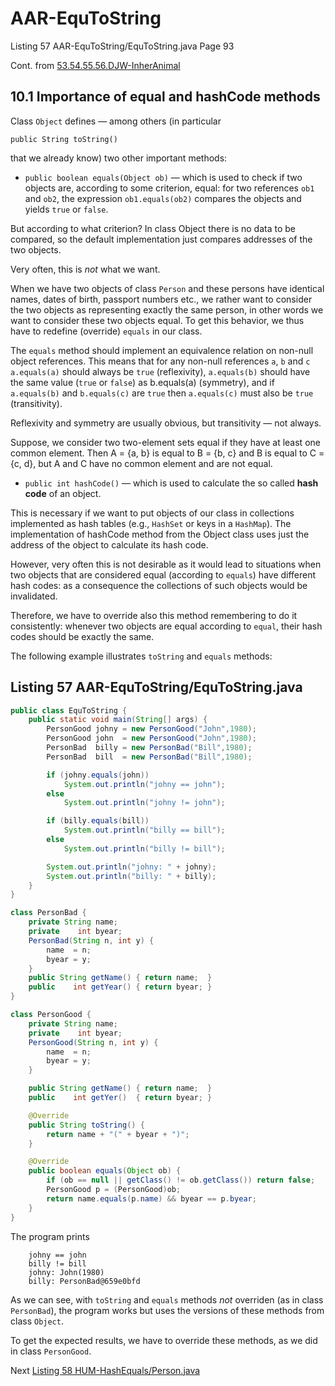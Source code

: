 # AAR-EquToString
Listing 57 AAR-EquToString/EquToString.java Page 93

Cont. from [53.54.55.56.DJW-InherAnimal](https://github.com/Java-PJATK/53.54.55.56.DJW-InherAnimal)

## 10.1 Importance of equal and hashCode methods

Class `Object` defines — among others (in particular

```
public String toString()
```

that we already know) two other important methods:

* `public boolean equals(Object ob)` — which is used to check if two objects are, according to some criterion, equal: for two references `ob1` and `ob2`, the expression `ob1.equals(ob2)` compares the objects and yields `true` or `false`.

But according to what criterion? In class Object there is no data to be compared, so the default implementation just compares addresses of the two objects. 

Very often, this is _not_ what we want. 

When we have two objects of class `Person` and these persons have identical names, dates of birth, passport numbers etc., we rather want to consider the two objects as representing exactly the same person, in other words we want to consider these two objects equal. To get this behavior, we thus have to redefine (override) `equals` in our class.

The `equals` method should implement an equivalence relation on non-null object references. This means that for any non-null references `a`, `b` and `c`  `a.equals(a)` should always be `true` (reflexivity), `a.equals(b)` should have the same value (`true` or `false`) as b.equals(a) (symmetry), and if `a.equals(b)` and `b.equals(c)` are `true` then `a.equals(c)` must also be `true` (transitivity).

Reflexivity and symmetry are usually obvious, but transitivity — not always.

Suppose, we consider two two-element sets equal if they have at least one common element. Then A = {a, b} is equal to B = {b, c} and B is equal to C = {c, d}, but A and C have no common element and are not equal.

* `public int hashCode()` — which is used to calculate the so called **hash code** of an object.

This is necessary if we want to put objects of our class in collections implemented as hash tables (e.g., `HashSet` or keys in a `HashMap`). The implementation of hashCode method from the Object class uses just the address of the object to calculate its hash code.

However, very often this is not desirable as it would lead to situations when two objects that are considered equal (according to `equals`) have different hash codes: as a consequence the collections of such objects would be invalidated. 

Therefore, we have to override also this method remembering to do it consistently: whenever two objects are equal according to `equal`, their hash codes should be exactly the same.

The following example illustrates `toString` and `equals` methods:

## Listing 57 AAR-EquToString/EquToString.java

```java
public class EquToString {
    public static void main(String[] args) {
        PersonGood johny = new PersonGood("John",1980);
        PersonGood john  = new PersonGood("John",1980);
        PersonBad  billy = new PersonBad("Bill",1980);
        PersonBad  bill  = new PersonBad("Bill",1980);

        if (johny.equals(john))
            System.out.println("johny == john");
        else
            System.out.println("johny != john");

        if (billy.equals(bill))
            System.out.println("billy == bill");
        else
            System.out.println("billy != bill");

        System.out.println("johny: " + johny);
        System.out.println("billy: " + billy);
    }
}

class PersonBad {
    private String name;
    private    int byear;
    PersonBad(String n, int y) {
        name  = n;
        byear = y;
    }
    public String getName() { return name;  }
    public    int getYear() { return byear; }
}

class PersonGood {
    private String name;
    private    int byear;
    PersonGood(String n, int y) {
        name  = n;
        byear = y;
    }

    public String getName() { return name;  }
    public    int getYer()  { return byear; }

    @Override
    public String toString() {
        return name + "(" + byear + ")";
    }

    @Override
    public boolean equals(Object ob) {
        if (ob == null || getClass() != ob.getClass()) return false;
        PersonGood p = (PersonGood)ob;
        return name.equals(p.name) && byear == p.byear;
    }
}
```

The program prints

```
    johny == john
    billy != bill
    johny: John(1980)
    billy: PersonBad@659e0bfd
```

As we can see, with `toString` and `equals` methods _not_ overriden (as in class `PersonBad`), the program works but uses the versions of these methods from class `Object`.

To get the expected results, we have to override these methods, as we did in class `PersonGood`.

Next [Listing 58 HUM-HashEquals/Person.java](https://github.com/Java-PJATK/58.59.HUM-HashEquals)
